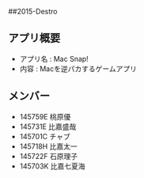 ##2015-Destro

## アプリ概要
- アプリ名 : Mac Snap!
- 内容 : Macを逆パカするゲームアプリ

## メンバー
- 145759E 桃原優
- 145731E 比嘉盛哉
- 145701C チャブ 
- 145718H 比嘉太一
- 145722F 石原理子
- 145703K 比嘉七夏海



